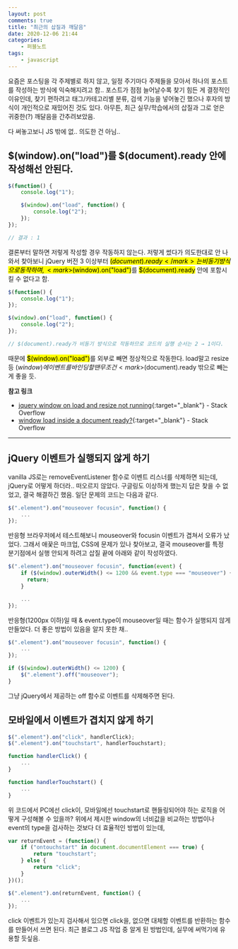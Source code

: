 ```yaml
---
layout: post
comments: true
title: "최근의 삽질과 깨달음"
date: 2020-12-06 21:44
categories:
    - 퍼블노트
tags:
    - javascript
---
```


요즘은 포스팅을 각 주제별로 하지 않고, 일정 주기마다 주제들을 모아서 하나의 포스트를 작성하는 방식에 익숙해지려고 함.. 포스트가 점점 늘어날수록 찾기 힘든 게 결정적인 이유인데, 찾기 편하려고 태그/카테고리별 분류, 검색 기능을 넣어놓긴 했으나 후자의 방식이 개인적으로 재밌어진 것도 있다. 아무튼, 최근 실무/학습에서의 삽질과 그로 얻은 귀중한(?) 깨달음을 간추려보았음.

다 써놓고보니 JS 밖에 없.. 의도한 건 아님..

## $(window).on("load")를 $(document).ready 안에 작성해선 안된다.

```javascript
$(function() {
    console.log("1");

    $(window).on("load", function() {
        console.log("2");
    });
});

// 결과 : 1
```

결론부터 말하면 저렇게 작성할 경우 작동하지 않는다. 저렇게 썼다가 의도한대로 안 나와서 찾아보니 jQuery 버전 3 이상부터 <mark>$(document).ready</mark>는 비동기 방식으로 동작하며, <mark>$(window).on("load")</mark>를 <mark>$(document).ready</mark> 안에 포함시킬 수 없다고 함.

```javascript
$(function() {
    console.log("1");
});

$(window).on("load", function() {
    console.log("2");
});

// $(document).ready가 비동기 방식으로 작동하므로 코드의 실행 순서는 2 → 1이다.
```

때문에 <mark>$(window).on("load")</mark>를 외부로 빼면 정상적으로 작동한다. load말고 resize 등 $(window)에 이벤트를 바인딩할 땐 무조건 <mark>$(document).ready</mark> 밖으로 빼는 게 좋을 듯.

**참고 링크**

- [jquery window on load and resize not running](https://stackoverflow.com/questions/43700085/jquery-window-on-load-and-resize-not-running){:target="_blank"} - Stack Overflow
- [window load inside a document ready?](https://stackoverflow.com/questions/5006922/window-load-inside-a-document-ready){:target="_blank"} - Stack Overflow

---

## jQuery 이벤트가 실행되지 않게 하기

vanilla JS로는 removeEventListener 함수로 이벤트 리스너를 삭제하면 되는데, jQuery로 어떻게 하더라.. 떠오르지 않았다. 구글링도 이상하게 했는지 답은 찾을 수 없었고, 결국 해결하긴 했음. 일단 문제의 코드는 다음과 같다.

```javascript
$(".element").on("mouseover focusin", function() {
    ...
});
```

반응형 브라우저에서 테스트해보니 mouseover와 focusin 이벤트가 겹쳐서 오류가 났었다. 그래서 애꿎은 마크업, CSS에 문제가 있나 찾아보고, 결국 mouseover를 특정 분기점에서 실행 안되게 하려고 삽질 끝에 아래와 같이 작성하였다.

```javascript
$(".element").on("mouseover focusin", function(event) {
    if ($(window).outerWidth() <= 1200 && event.type === "mouseover") {
      return;
    }

    ...
});
```

반응형(1200px 이하)일 때 &amp; event.type이 mouseover일 때는 함수가 실행되지 않게 만들었다. 더 좋은 방법이 있음을 알지 못한 채..

```javascript
$(".element").on("mouseover focusin", function() {
    ...
});

if ($(window).outerWidth() <= 1200) {
    $(".element").off("mouseover");
}
```

그냥 jQuery에서 제공하는 off 함수로 이벤트를 삭제해주면 된다.

## 모바일에서 이벤트가 겹치지 않게 하기

```javascript
$(".element").on("click", handlerClick);
$(".element").on("touchstart", handlerTouchstart);

function handlerClick() {
    ...
}

function handlerTouchstart() {
    ...
}
```

위 코드에서 PC에선 click이, 모바일에선 touchstart로 핸들링되어야 하는 로직을 어떻게 구성해볼 수 있을까? 위에서 제시한 window의 너비값을 비교하는 방법이나 event의 type을 검사하는 것보다 더 효율적인 방법이 있는데,

```javascript
var returnEvent = (function() {
    if ("ontouchstart" in document.documentElement === true) {
        return "touchstart";
    } else {
        return "click";
    }
})();

$(".element").on(returnEvent, function() {
    ...
});
```

click 이벤트가 있는지 검사해서 있으면 click을, 없으면 대체할 이벤트를 반환하는 함수를 만들어서 쓰면 된다. 최근 블로그 JS 작업 중 알게 된 방법인데, 실무에 써먹기에 유용할 듯싶음.